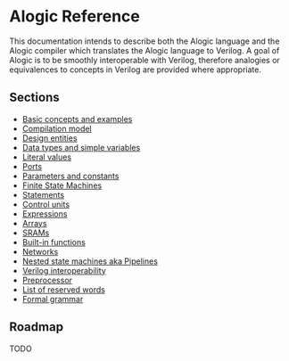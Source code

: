 # Alogic Reference

This documentation intends to describe both the Alogic language and the Alogic
compiler which translates the Alogic language to Verilog. A goal of Alogic is to
be smoothly interoperable with Verilog, therefore analogies or equivalences to
concepts in Verilog are provided where appropriate.

## Sections

- [Basic concepts and examples](concepts.md)
- [Compilation model](compilation.md)
- [Design entities](entities.md)
- [Data types and simple variables](types.md)
- [Literal values](literals.md)
- [Ports](ports.md)
- [Parameters and constants](params.md)
- [Finite State Machines](fsms.md)
- [Statements](statements.md)
- [Control units](control.md)
- [Expressions]()
- [Arrays]()
- [SRAMs](srams.md)
- [Built-in functions]()
- [Networks]()
- [Nested state machines aka Pipelines]()
- [Verilog interoperability]()
- [Preprocessor]()
- [List of reserved words]()
- [Formal grammar]()

## Roadmap
 TODO
